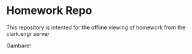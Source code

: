 # Homework Repo

This repository is intented for the offline viewing
of homework from the clark.engr server

Gambare!
